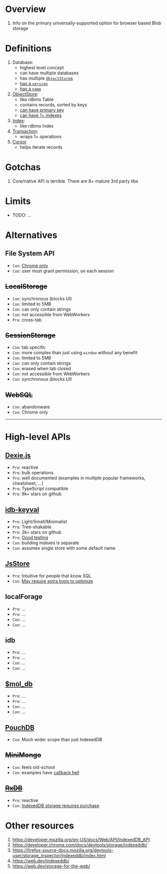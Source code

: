 # Overview
1. Info on the primary universally-supported option for browser based Blob storage


# Definitions
1. Database: 
    - highest level concept
    - can have multiple databases
    - has multiple [`ObjectStore`s](https://developer.mozilla.org/en-US/docs/Web/API/IndexedDB_API/Basic_Terminology#object_store) 
    - [has a `version`](https://developer.mozilla.org/en-US/docs/Web/API/IDBDatabase/version)
    - [has a `name`](https://developer.mozilla.org/en-US/docs/Web/API/IDBDatabase/name)
1. [ObjectStore](https://developer.mozilla.org/en-US/docs/Web/API/IDBObjectStore):
    - like rdbms Table
    - contains records, sorted by keys
    - [can have primary key](https://web.dev/indexeddb/#defining-primary-keys)
    - [can have 1+ indexes](https://web.dev/indexeddb/#defining-indexes)        
1. [Index](https://developer.mozilla.org/en-US/docs/Web/API/IDBIndex):
    - like rdbms Index
1. [Transaction](https://developer.mozilla.org/en-US/docs/Web/API/IDBTransaction):
    - wraps 1+ operations
1. [Cursor](https://developer.mozilla.org/en-US/docs/Web/API/IDBCursor)
    - helps iterate records


# Gotchas
1. Core/native API is terrible.  There are 8+ mature 3rd party libs


# Limits
- TODO: ...


# Alternatives
## File System API
- `Con`: [Chrome only](https://caniuse.com/filesystem)
- `Con`: user must grant permission, on each session  

## ~~LocalStorage~~
- `Con`: synchronous (blocks UI)
- `Con`: limited to 5MB
- `Con`: can only contain strings
- `Con`: not accessible from WebWorkers
- `Pro`: cross-tab

## ~~SessionStorage~~
- `Con`: tab specific
- `Con`: more complex than just using `window` without any benefit
- `Con`: limited to 5MB
- `Con`: can only contain strings
- `Con`: erased when tab closed
- `Con`: not accessible from WebWorkers
- `Con`: synchronous (blocks UI)

## ~~WebSQL~~
- `Con`: abandonware
- `Con`: Chrome only


--------
# High-level APIs

## [Dexie.js](https://dexie.org/)
- `Pro`: reactive 
- `Pro`: bulk operations
- `Pro`: well documented (examples in multiple popular frameworks, cheatsheet, ...)
- `Pro`: TypeScript compatible
- `Pro`: 9k+ stars on github

## [idb-keyval](https://github.com/jakearchibald/idb-keyval)
- `Pro`: Light/Small/Minimalist
- `Pro`: Tree-shakable
- `Pro`: 2k+ stars on github
- `Pro`: [Good testing](https://github.com/jakearchibald/idb-keyval/blob/main/test/index.ts)
- `Con`: building indexes is separate
- `Con`: assumes single store with some default name

## [JsStore](https://jsstore.net/tutorial/get-started/)
- `Pro`: Intuitive for people that know SQL
- `Con`: [May require extra tools to optimize](https://jsstore.net/tutorial/optimization/) 

## localForage
- `Pro`: ... 
- `Pro`: ... 
- `Con`: ... 
- `Con`: ... 

## idb
- `Pro`: ... 
- `Pro`: ... 
- `Con`: ... 
- `Con`: ... 


## [$mol_db](https://github.com/hyoo-ru/mam_mol/tree/master/db)
- `Pro`: ... 
- `Pro`: ... 
- `Con`: ... 
- `Con`: ... 

## [PouchDB](https://pouchdb.com/)
- `Con`: Much wider scope than just IndexedDB 

## ~~MiniMongo~~
- `Con`: feels old-school 
- `Con`: examples have [callback hell](https://github.com/mWater/minimongo#indexeddb) 

## ~~[RxDB](https://rxdb.info/)~~
- `Pro`: reactive
- `Con`: [IndexedDB storage requires purchase](https://rxdb.info/rx-storage-indexeddb.html) 


# Other resources
1. https://developer.mozilla.org/en-US/docs/Web/API/IndexedDB_API
1. https://developer.chrome.com/docs/devtools/storage/indexeddb/
1. https://firefox-source-docs.mozilla.org/devtools-user/storage_inspector/indexeddb/index.html
1. https://web.dev/indexeddb/
1. https://web.dev/storage-for-the-web/
